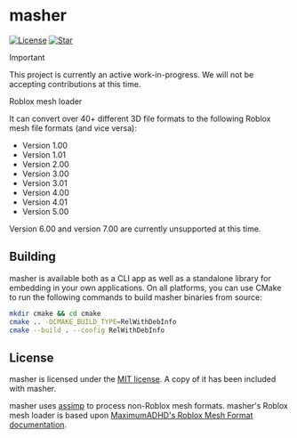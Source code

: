 # masher

[![License](https://img.shields.io/github/license/lrre-foss/masher)](https://github.com/lrre-foss/masher/blob/trunk/LICENSE)
[![Star](https://img.shields.io/github/stars/lrre-foss/masher?style=social)](https://github.com/lrre-foss/masher/stargazers)

> [!IMPORTANT]
> This project is currently an active work-in-progress. We will not be accepting contributions at this time.

Roblox mesh loader

It can convert over 40+ different 3D file formats to the following Roblox mesh file formats (and vice versa):

- Version 1.00
- Version 1.01
- Version 2.00
- Version 3.00
- Version 3.01
- Version 4.00
- Version 4.01
- Version 5.00

Version 6.00 and version 7.00 are currently unsupported at this time.

## Building

masher is available both as a CLI app as well as a standalone library for embedding in your own applications. On all platforms, you can use CMake to run the following commands to build masher binaries from source:

```sh
mkdir cmake && cd cmake
cmake .. -DCMAKE_BUILD_TYPE=RelWithDebInfo
cmake --build . --config RelWithDebInfo
```

## License

masher is licensed under the [MIT license](https://github.com/lrre-foss/masher/blob/trunk/LICENSE). A copy of it has been included with masher.

masher uses [assimp](https://github.com/assimp/assimp) to process non-Roblox mesh formats. masher's Roblox mesh loader is based upon [MaximumADHD's Roblox Mesh Format documentation](https://devforum.roblox.com/t/roblox-mesh-format/326114).
